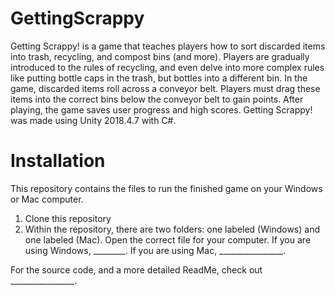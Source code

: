 # GettingScrappy
Getting Scrappy! is a game that teaches players how to sort discarded items into trash, recycling, and compost bins (and more). Players are gradually introduced to the rules of recycling, and even delve into more complex rules like putting bottle caps in the trash, but bottles into a different bin. In the game, discarded items roll across a conveyor belt. Players must drag these items into the correct bins below the conveyor belt to gain points. After playing, the game saves user progress and high scores. Getting Scrappy! was made using Unity 2018.4.7 with C#.

# Installation
This repository contains the files to run the finished game on your Windows or Mac computer.
1. Clone this repository
2. Within the repository, there are two folders: one labeled (Windows) and one labeled (Mac). Open the correct file for your computer. If you are using Windows, ________. If you are using Mac, ________________. 

For the source code, and a more detailed ReadMe, check out ________________.
